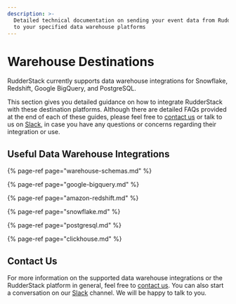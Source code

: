 ```yaml
---
description: >-
  Detailed technical documentation on sending your event data from RudderStack
  to your specified data warehouse platforms
---
```


# Warehouse Destinations

RudderStack currently supports data warehouse integrations for Snowflake, Redshift, Google BigQuery, and PostgreSQL.

This section gives you detailed guidance on how to integrate RudderStack with these destination platforms. Although there are detailed FAQs provided at the end of each of these guides, please feel free to [contact us](https://rudderstack.com/contact/) or talk to us on [Slack](https://resources.rudderstack.com/join-rudderstack-slack), in case you have any questions or concerns regarding their integration or use.

## Useful Data Warehouse Integrations

{% page-ref page="warehouse-schemas.md" %}

{% page-ref page="google-bigquery.md" %}

{% page-ref page="amazon-redshift.md" %}

{% page-ref page="snowflake.md" %}

{% page-ref page="postgresql.md" %}

{% page-ref page="clickhouse.md" %}

## Contact Us

For more information on the supported data warehouse integrations or the RudderStack platform in general, feel free to [contact us](mailto:%20contact@rudderstack.com). You can also start a conversation on our [Slack](https://resources.rudderstack.com/join-rudderstack-slack) channel. We will be happy to talk to you.



